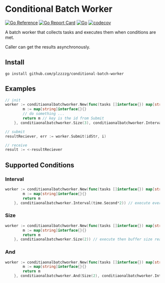# Conditional Batch Worker

[![Go Reference](https://pkg.go.dev/badge/github.com/plzzzzg/conditional-batch-worker#section-readme.svg)](https://pkg.go.dev/github.com/plzzzzg/conditional-batch-worker#section-readme)
[![Go Report Card](https://goreportcard.com/badge/github.com/plzzzzg/conditional-batch-worker)](https://goreportcard.com/report/github.com/plzzzzg/conditional-batch-worker)
[![Go](https://github.com/plzzzzg/conditional-batch-worker/actions/workflows/go.yml/badge.svg)](https://github.com/plzzzzg/conditional-batch-worker/actions/workflows/go.yml)
[![codecov](https://codecov.io/gh/plzzzzg/conditional-batch-worker/graph/badge.svg?token=KONGT3A0I8)](https://codecov.io/gh/plzzzzg/conditional-batch-worker)

A batch worker that collects tasks and executes them when conditions are met.

Caller can get the results asynchronously.

## Install

```shell
go install github.com/plzzzzg/conditional-batch-worker
```

## Examples

```go
// init
worker := conditiaonalbatchworker.New(func(tasks []interface{}) map[string]interface{} {
		m := map[string]interface{}{}
		// do something ...
		return m // key is the id from Submit
	}, conditiaonalbatchworker.Size(3), conditiaonalbatchworker.Interval(time.Second*2)) // execute if size of tasks >= 3 OR after 2 seconds since last execution  

// submit
resultReciever, err := worker.Submit(idStr, i)

// receive
result := <-resultReciever
```

## Supported Conditions

### Interval

```go
worker := conditiaonalbatchworker.New(func(tasks []interface{}) map[string]interface{} {
		m := map[string]interface{}{}
		return m 
	}, conditiaonalbatchworker.Interval(time.Second*2)) // execute every 2 seconds 
```

### Size

```go
worker := conditiaonalbatchworker.New(func(tasks []interface{}) map[string]interface{} {
		m := map[string]interface{}{}
		return m 
	}, conditiaonalbatchworker.Size(2)) // execute then buffer size reaches 2
```

### And


```go
worker := conditiaonalbatchworker.New(func(tasks []interface{}) map[string]interface{} {
		m := map[string]interface{}{}
		return m 
	}, conditiaonalbatchworker.And(Size(2), conditiaonalbatchworker.Interval(time.Second*2))) // execute then buffer size reaches 2 AND last execution happened more than 2 min ago  
```